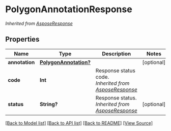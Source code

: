 # PolygonAnnotationResponse


*Inherited from [AsposeResponse](AsposeResponse.md)*
## Properties
Name | Type | Description | Notes
------------ | ------------- | ------------- | -------------
**annotation** | [**PolygonAnnotation?**](PolygonAnnotation.md) |  | [optional]
**code** | **Int** | Response status code.<br />*Inherited from [AsposeResponse](AsposeResponse.md)* | 
**status** | **String?** | Response status.<br />*Inherited from [AsposeResponse](AsposeResponse.md)* | [optional]

[[Back to Model list]](../README.md#documentation-for-models) [[Back to API list]](../README.md#documentation-for-api-endpoints) [[Back to README]](../README.md) [[View Source]](../AsposePdfCloud/Models/PolygonAnnotationResponse.swift)

